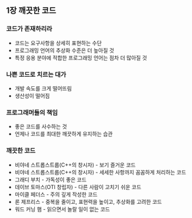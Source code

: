 ## 1장 깨끗한 코드
### 코드가 존재하리라
* 코드는 요구사항을 상세히 표현하는 수단
* 프로그래밍 언어의 추상화 수준은 더 높아질 것
* 특정 응용 분야에 적합한 프로그래밍 언어는 점차 더 많아질 것

### 나쁜 코드로 치르는 대가
* 개발 속도를 크게 떨어뜨림
* 생산성이 떨어짐

### 프로그래머들의 책임
* 좋은 코드를 사수하는 것
* 언제나 코드를 최대한 깨끗하게 유지하는 습관

### 깨끗한 코드
* 비야네 스트롭스트룹(C++의 창시자) - 보기 즐거운 코드
* 비야네 스트롭스트룹(C++의 창시자) - 세세한 사항까지 꼼꼼하게 처리하는 코드
* 그래디 부치 - 가독성이 좋은 코드
* 데이브 토마스(OTI 창립자) - 다른 사람이 고치기 쉬운 코드
* 마이클 페더스 - 주의 깊게 작성한 코드
* 론 제프리스 - 중복을 줄이고, 표현력을 높이고, 추상화를 고려한 코드
* 워드 커닝 햄 - 읽으면서 놀랄 일이 없는 코드
